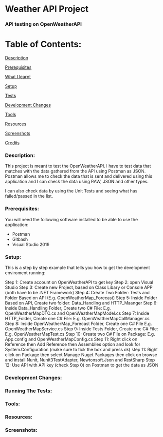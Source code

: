 # Weather API Project

### API testing on OpenWeatherAPI

# Table of Contents:

[Description](#Description)  
<a name="Description"/>

[Prerequisites](#Prerequisites)  
<a name="Prerequisites"/>

[What I learnt](#What_I_Learnt)  
<a name="What_I_Learnt"/>

[Setup](#Setup)  
<a name="Setup"/>

[Tests](#Tests)  
<a name="Tests"/>

[Development Changes](#Development_Changes)  
<a name="Development_Changes"/>

[Tools](#Tools)  
<a name="Tools"/>

[Resources](#Resources)  
<a name="Resources"/>

[Screenshots](#Screenshots)
<a name="Screenshots"/>

[Credits](#Credits)  
<a name="Credits"/>

### Description: 

This project is meant to test the OpenWeatherAPI. I have to test data that matches with the data gathered from the API using Postman as JSON. Postman allows me to check the data that is sent and delivered using this application and I can check the data using RAW, JSON and other types.

I can also check data by using the Unit Tests and seeing what has failed/passed in the list. 

### Prerequisites:
You will need the following software installed to be able to use the application:
- Postman
- Gitbash
- Visual Studio 2019

### Setup:

This is a step by step example that tells you how to get the development enviroment running:

Step 1: Create account on OpenWeatherAPI to get key 
Step 2: open Visual Studio
Step 3: Create new Project, based on Class Libary or Console APP (both have to be .NET Framework) 
Step 4: Create Two Folder: Tests and Folder Based on API (E.g. OpenWeatherMap_Forecast)
Step 5: Inside Folder Based on API, Create two folder: Data_Handling and HTTP_Maanger
Step 6: Inside Data_Handling Folder, Create two C# File: E.g. OpenWeatherMapDTO.cs and OpenWeatherMapModel.cs
Step 7: Inside HTTP_Folder, Create one C# File: E.g. OpenWeatherMapCallManager.cs
Step 8: Inside OpenWeatherMap_Forecast Folder, Create one C# File E.g. OpenWeatherMapService.cs
Step 9: Inside Tests Folder, Create one C# File: E.g. OpenWeatherMapTest.cs
Step 10: Create two C# File on Package: E.g. App.config and OpenWeatherMapConfig.cs
Step 11: Right click on Reference then Add Reference then Assembiles option and look for System.Configuration (make sure to tick the box and press ok)
step 11: Right click on Package then select Manage Nuget Packages then click on browse and install Nunit, Nunit3TestAdapter, Newtonsoft.Json and RestSharp
Step 12: Use API with API key (check Step 0) on Postman to get the data as JSON

### Development Changes:

### Running The Tests:

### Tools:

### Resources:

### Screenshots: 
